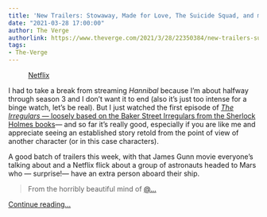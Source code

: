 ```yaml
---
title: 'New Trailers: Stowaway, Made for Love, The Suicide Squad, and more'
date: "2021-03-28 17:00:00"
author: The Verge
authorlink: https://www.theverge.com/2021/3/28/22350384/new-trailers-suicide-squad-stowaway-made-for-love-nevers-hbo-netflix
tags:
- The-Verge
---
```

<figure>
      <img alt="" src="https://cdn.vox-cdn.com/thumbor/1RzePeb3jJ960IZDtHBPmhjrFyk=/262x0:1287x683/1310x873/cdn.vox-cdn.com/uploads/chorus_image/image/69039079/stowaway.0.jpg" />
        <figcaption><a class="ql-link" href="https://www.youtube.com/watch?v=A_apvQkWsVY&amp;ab_channel=Netflix" target="_blank">Netflix</a></figcaption>
    </figure>

  <p id="lCSxEu">I had to take a break from streaming <em>Hannibal</em> because I’m about halfway through season 3 and I don’t want it to end (also it’s just too intense for a binge watch, let’s be real). But I just watched the first episode of <a href="https://www.theverge.com/2021/3/15/22331604/netflix-the-irregulars-sherlock-holmes-watson"><em>The Irregulars</em> — loosely based on the Baker Street Irregulars from the Sherlock Holmes books</a>— and so far it’s really good, especially if you are like me and appreciate seeing an established story retold from the point of view of another character (or in this case characters). </p>
<p id="g9x0pb">A good batch of trailers this week, with that James Gunn movie everyone’s talking about and a Netflix flick about a group of astronauts headed to Mars who — surprise!— have an extra person aboard their ship. </p>
<p id="MGDyEN"></p>
<div id="nr9Z7b">
<blockquote class="twitter-tweet">
<p lang="en" dir="ltr">From the horribly beautiful mind of <a href="https://twitter.com/JamesGunn?ref_src=twsrc%5Etfw">@...</a></p>
</blockquote>
</div>
  <p>
    <a href="https://www.theverge.com/2021/3/28/22350384/new-trailers-suicide-squad-stowaway-made-for-love-nevers-hbo-netflix">Continue reading&hellip;</a>
  </p>